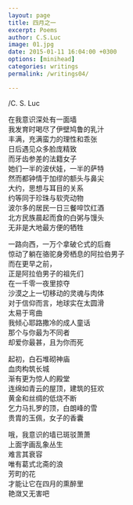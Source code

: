 ```yaml
---
layout: page
title: 四月之一
excerpt: Poems
author: C.S.Luc
image: 01.jpg
date: 2015-01-11 16:04:00 +0300
options: [minihead]
categories: writings
permalink: /writings04/

---
```


/C. S. Luc

在我意识深处有一面墙  
我发育时喝尽了伊壁鸠鲁的乳汁  
丰满，充满蛮力的理性和乖张  
日后遇见众多脸庞精致  
而牙齿参差的法籍女子  
她们一半的波伏娃，一半的萨特  
然而都钟情于加缪的额头与鼻尖  
大约，思想与耳目的关系  
约等同于珍珠与软壳动物  
波尔多的居民一日三餐啐饮红酒  
北方民族晨起而食的白粥与馒头  
无非是大地最方便的牺牲

 

一路向西，一万个拿破仑式的后裔  
惊动了躺在骆驼身旁栖息的阿拉伯男子  
而在更早之前，  
正是阿拉伯男子的祖先们  
在一千零一夜里掠夺  
沙漠之上一切移动的灵魂与肉体  
对于信仰而言，地球实在太圆滑  
太易于弯曲  
我倾心耶路撒冷的成人童话  
那个与你最为不同者  
却爱你最甚，且为你而死

 

起初，白石堆砌神庙  
血肉构筑长城  
渐有更为惊人的殿堂  
连绵如青云的屋顶，建筑的狂欢  
黄金和丝绸的低烧不断  
乞力马扎罗的顶，白朗峰的雪  
贵胄的玉佩，女子的香囊  



哦，我意识的墙已斑驳萧萧  
上面字画乱象丛生  
难言其衰容  
唯有葛式北斋的浪  
芳町的花  
才能让它在四月的熏醉里  
艳潋又无害吧